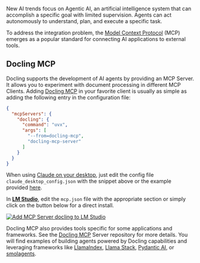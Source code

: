 New AI trends focus on Agentic AI, an artificial intelligence system that can accomplish a specific goal with limited supervision.
Agents can act autonomously to understand, plan, and execute a specific task.

To address the integration problem, the [Model Context Protocol](https://modelcontextprotocol.io) (MCP) emerges as a popular standard for connecting AI applications to external tools.

## Docling MCP

Docling supports the development of AI agents by providing an MCP Server. It allows you to experiment with document processing in different MCP Clients. Adding [Docling MCP](https://github.com/docling-project/docling-mcp) in your favorite client is usually as simple as adding the following entry in the configuration file:

```json
{
  "mcpServers": {
    "docling": {
      "command": "uvx",
      "args": [
        "--from=docling-mcp",
        "docling-mcp-server"
      ]
    }
  }
}
```

When using [Claude on your desktop](https://claude.ai/download), just edit the config file `claude_desktop_config.json` with the snippet above or the example provided [here](https://github.com/docling-project/docling-mcp/blob/main/docs/integrations/claude_desktop_config.json).

In **[LM Studio](https://lmstudio.ai/)**, edit the `mcp.json` file with the appropriate section or simply click on the button below for a direct install.

[![Add MCP Server docling to LM Studio](https://files.lmstudio.ai/deeplink/mcp-install-light.svg)](https://lmstudio.ai/install-mcp?name=docling&config=eyJjb21tYW5kIjoidXZ4IiwiYXJncyI6WyItLWZyb209ZG9jbGluZy1tY3AiLCJkb2NsaW5nLW1jcC1zZXJ2ZXIiXX0%3D)


Docling MCP also provides tools specific for some applications and frameworks. See the [Docling MCP](https://github.com/docling-project/docling-mcp) Server repository for more details. You will find examples of building agents powered by Docling capabilities and leveraging frameworks like [LlamaIndex](https://www.llamaindex.ai/), [Llama Stack](https://github.com/llamastack/llama-stack), [Pydantic AI](https://ai.pydantic.dev/), or [smolagents](https://github.com/huggingface/smolagents).
